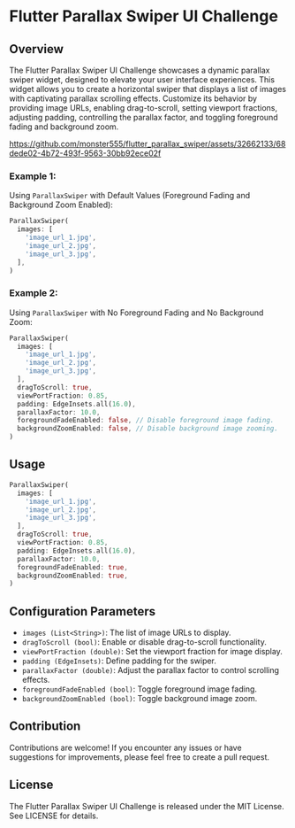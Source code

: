 # Flutter Parallax Swiper UI Challenge

## Overview

The Flutter Parallax Swiper UI Challenge showcases a dynamic parallax swiper widget, designed to elevate your user interface experiences. This widget allows you to create a horizontal swiper that displays a list of images with captivating parallax scrolling effects. Customize its behavior by providing image URLs, enabling drag-to-scroll, setting viewport fractions, adjusting padding, controlling the parallax factor, and toggling foreground fading and background zoom.

https://github.com/monster555/flutter_parallax_swiper/assets/32662133/68dede02-4b72-493f-9563-30bb92ece02f

### Example 1: 
Using `ParallaxSwiper` with Default Values (Foreground Fading and Background Zoom Enabled):

```dart
ParallaxSwiper(
  images: [
    'image_url_1.jpg',
    'image_url_2.jpg',
    'image_url_3.jpg',
  ],
)
```
### Example 2: 
Using `ParallaxSwiper` with No Foreground Fading and No Background Zoom:

```dart
ParallaxSwiper(
  images: [
    'image_url_1.jpg',
    'image_url_2.jpg',
    'image_url_3.jpg',
  ],
  dragToScroll: true,
  viewPortFraction: 0.85,
  padding: EdgeInsets.all(16.0),
  parallaxFactor: 10.0,
  foregroundFadeEnabled: false, // Disable foreground image fading.
  backgroundZoomEnabled: false, // Disable background image zooming.
)
```
## Usage
```dart
ParallaxSwiper(
  images: [
    'image_url_1.jpg',
    'image_url_2.jpg',
    'image_url_3.jpg',
  ],
  dragToScroll: true,
  viewPortFraction: 0.85,
  padding: EdgeInsets.all(16.0),
  parallaxFactor: 10.0,
  foregroundFadeEnabled: true,
  backgroundZoomEnabled: true,
)
```
## Configuration Parameters
- `images (List<String>)`: The list of image URLs to display.
- `dragToScroll (bool)`: Enable or disable drag-to-scroll functionality.
- `viewPortFraction (double)`: Set the viewport fraction for image display.
- `padding (EdgeInsets)`: Define padding for the swiper.
- `parallaxFactor (double)`: Adjust the parallax factor to control scrolling effects.
- `foregroundFadeEnabled (bool)`: Toggle foreground image fading.
- `backgroundZoomEnabled (bool)`: Toggle background image zoom.

## Contribution
Contributions are welcome! If you encounter any issues or have suggestions for improvements, please feel free to create a pull request.

## License
The Flutter Parallax Swiper UI Challenge is released under the MIT License. See LICENSE for details.
